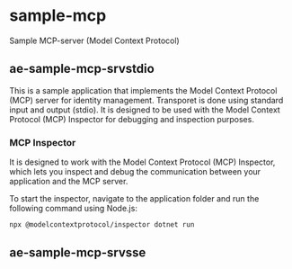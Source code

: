 # sample-mcp
Sample MCP-server  (Model Context Protocol)

## ae-sample-mcp-srvstdio

This is a sample application that implements the Model Context Protocol (MCP) server for identity management. Transporet is done using standard input and output (stdio). It is designed to be used with the Model Context Protocol (MCP) Inspector for debugging and inspection purposes.

### MCP Inspector

It is designed to work with the Model Context Protocol (MCP) Inspector, which lets you inspect and debug the communication between your application and the MCP server.

To start the inspector, navigate to the application folder and run the following command using Node.js:
```bash
npx @modelcontextprotocol/inspector dotnet run
```
## ae-sample-mcp-srvsse
